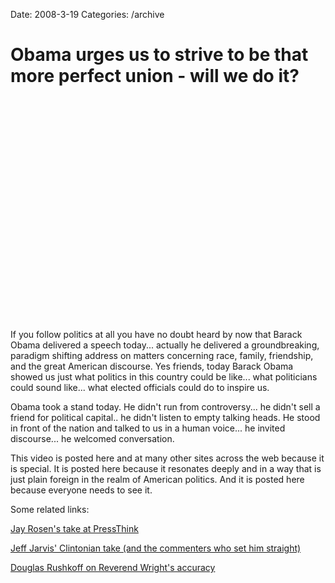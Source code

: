 Date: 2008-3-19
Categories: /archive

# Obama urges us to strive to be that more perfect union - will we do it?

<object width="425" height="355"><param name="movie" value="http://www.youtube.com/v/pWe7wTVbLUU&hl=en"></param><param name="wmode" value="transparent"></param><embed src="http://www.youtube.com/v/pWe7wTVbLUU&hl=en" type="application/x-shockwave-flash" wmode="transparent" width="425" height="355"></embed></object>

If you follow politics at all you have no doubt heard by now that Barack Obama delivered a speech today... actually he delivered a groundbreaking, paradigm shifting address on matters concerning race, family, friendship, and the great American discourse.  Yes friends, today Barack Obama showed us just what politics in this country could be like... what politicians could sound like... what elected officials could do to inspire us.

Obama took a stand today. He didn't run from controversy... he didn't sell a friend for political capital.. he didn't listen to empty talking heads.  He stood in front of the nation and talked to us in a human voice... he invited discourse... he welcomed conversation.

This video is posted here and at many other sites across the web because it is special.  It is posted here because it resonates deeply and in a way that is just plain foreign in the realm of American politics.  And it is posted here because everyone needs to see it.

Some related links:

<a href="http://journalism.nyu.edu/pubzone/weblogs/pressthink/2008/03/18/obama_to_the_be.html">Jay Rosen's take at PressThink</a>

<a href="http://www.buzzmachine.com/2008/03/18/obama-explains/">Jeff Jarvis' Clintonian take (and the commenters who set him straight)</a>

<a href="http://www.rushkoff.com/2008/03/is-rev-wright-right.html">Douglas Rushkoff on Reverend Wright's accuracy</a>
